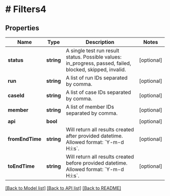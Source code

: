 # # Filters4

## Properties

Name | Type | Description | Notes
------------ | ------------- | ------------- | -------------
**status** | **string** | A single test run result status. Possible values: in_progress, passed, failed, blocked, skipped, invalid. | [optional]
**run** | **string** | A list of run IDs separated by comma. | [optional]
**caseId** | **string** | A list of case IDs separated by comma. | [optional]
**member** | **string** | A list of member IDs separated by comma. | [optional]
**api** | **bool** |  | [optional]
**fromEndTime** | **string** | Will return all results created after provided datetime. Allowed format: &#x60;Y-m-d H:i:s&#x60;. | [optional]
**toEndTime** | **string** | Will return all results created before provided datetime. Allowed format: &#x60;Y-m-d H:i:s&#x60;. | [optional]

[[Back to Model list]](../../README.md#models) [[Back to API list]](../../README.md#endpoints) [[Back to README]](../../README.md)
